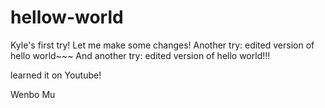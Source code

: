 # hellow-world
Kyle's first try!
Let me make some changes!
Another try: edited version of hello world~~~
And another try: edited version of hello world!!!

learned it on Youtube!

Wenbo Mu